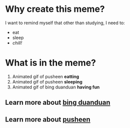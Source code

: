 # Why create this meme?

I want to remind myself that other than studying, I need to:
* eat
* sleep
* *chill!* 

# What is in the meme?
1. Animated gif of pusheen **eatting**
2. Animated gif of pusheen **sleeping**
3. Animated gif of bing duanduan **having fun**

## Learn more about [bing duanduan](https://olympics.com/en/beijing-2022/mascot)
## Learn more about [pusheen](https://pusheen.com/)



